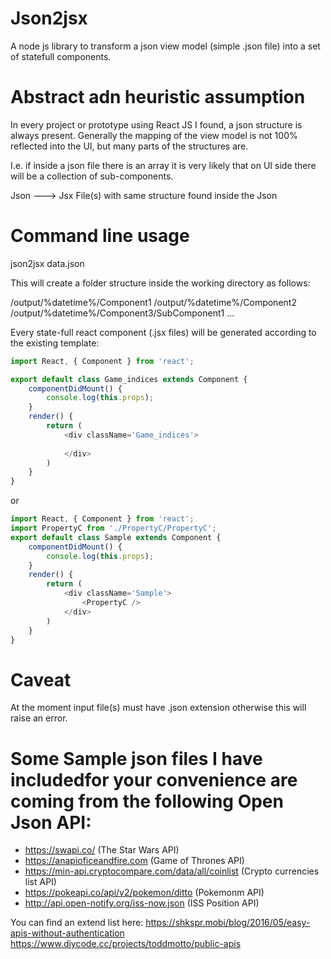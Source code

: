 # Json2jsx
A node js library to transform a json view model (simple .json file) into a set of statefull components.

Abstract adn heuristic assumption
===
In every project or prototype using React JS I found, a json structure is always present.
Generally the mapping of the view model is not 100% reflected into the UI, but many parts of the structures are.

I.e. if inside a json file there is an array it is very likely that on UI side there will be a collection of sub-components.

Json ---> Jsx File(s) with same structure found inside the Json



Command line usage
===
json2jsx data.json

This will create a folder structure inside the working directory as follows:

/output/%datetime%/Component1
/output/%datetime%/Component2
/output/%datetime%/Component3/SubComponent1
...

Every state-full react component (.jsx files) will be generated according to the existing template:

```javascript
import React, { Component } from 'react'; 

export default class Game_indices extends Component { 
    componentDidMount() {
        console.log(this.props);
    }
    render() {
        return (
            <div className='Game_indices'>
                
            </div>
        )
    }
}
```
or
```javascript
import React, { Component } from 'react'; 
import PropertyC from './PropertyC/PropertyC';
export default class Sample extends Component { 
    componentDidMount() {
        console.log(this.props);
    }
    render() {
        return (
            <div className='Sample'>
                <PropertyC />
            </div>
        )
    }
}
```

Caveat
===
At the moment input file(s) must have .json extension otherwise this will raise an error.

Some Sample json files I have includedfor your convenience are coming from the following Open Json API:
===

* https://swapi.co/ (The Star Wars API)
* https://anapioficeandfire.com (Game of Thrones API)
* https://min-api.cryptocompare.com/data/all/coinlist (Crypto currencies list API)
* https://pokeapi.co/api/v2/pokemon/ditto (Pokemonm API)    
* http://api.open-notify.org/iss-now.json (ISS Position API)

You can find an extend list here:
https://shkspr.mobi/blog/2016/05/easy-apis-without-authentication
https://www.diycode.cc/projects/toddmotto/public-apis